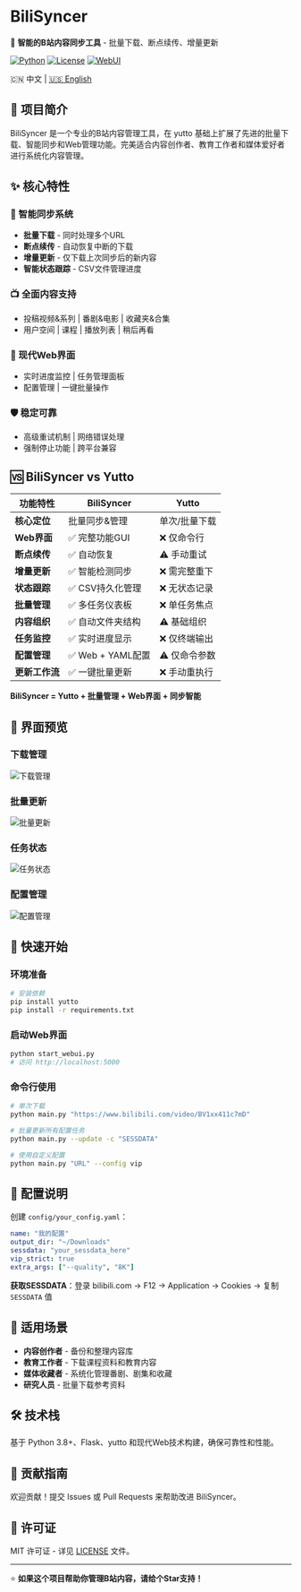 # BiliSyncer

🎯 **智能的B站内容同步工具** - 批量下载、断点续传、增量更新

[![Python](https://img.shields.io/badge/Python-3.8%2B-blue.svg)](https://python.org)
[![License](https://img.shields.io/badge/License-MIT-green.svg)](LICENSE)
[![WebUI](https://img.shields.io/badge/WebUI-Available-brightgreen.svg)](webui)

🇨🇳 中文 | [🇺🇸 English](README.md)

## 🌟 项目简介

BiliSyncer 是一个专业的B站内容管理工具，在 yutto 基础上扩展了先进的批量下载、智能同步和Web管理功能。完美适合内容创作者、教育工作者和媒体爱好者进行系统化内容管理。

## ✨ 核心特性

### 🔄 智能同步系统
- **批量下载** - 同时处理多个URL
- **断点续传** - 自动恢复中断的下载
- **增量更新** - 仅下载上次同步后的新内容
- **智能状态跟踪** - CSV文件管理进度

### 📺 全面内容支持
- 投稿视频&系列 | 番剧&电影 | 收藏夹&合集
- 用户空间 | 课程 | 播放列表 | 稍后再看

### 🎨 现代Web界面
- 实时进度监控 | 任务管理面板
- 配置管理 | 一键批量操作

### 🛡️ 稳定可靠
- 高级重试机制 | 网络错误处理
- 强制停止功能 | 跨平台兼容

## 🆚 BiliSyncer vs Yutto

| 功能特性 | BiliSyncer | Yutto |
|---------|------------|-------|
| **核心定位** | 批量同步&管理 | 单次/批量下载 |
| **Web界面** | ✅ 完整功能GUI | ❌ 仅命令行 |
| **断点续传** | ✅ 自动恢复 | ⚠️ 手动重试 |
| **增量更新** | ✅ 智能检测同步 | ❌ 需完整重下 |
| **状态跟踪** | ✅ CSV持久化管理 | ❌ 无状态记录 |
| **批量管理** | ✅ 多任务仪表板 | ❌ 单任务焦点 |
| **内容组织** | ✅ 自动文件夹结构 | ⚠️ 基础组织 |
| **任务监控** | ✅ 实时进度显示 | ❌ 仅终端输出 |
| **配置管理** | ✅ Web + YAML配置 | ⚠️ 仅命令参数 |
| **更新工作流** | ✅ 一键批量更新 | ❌ 手动重执行 |

**BiliSyncer = Yutto + 批量管理 + Web界面 + 同步智能**

## 📱 界面预览

### 下载管理
![下载管理](pictures/example-1.png)

### 批量更新
![批量更新](pictures/example-2.png)

### 任务状态
![任务状态](pictures/example-3.png)

### 配置管理
![配置管理](pictures/example-4.png)

## 🚀 快速开始

### 环境准备
```bash
# 安装依赖
pip install yutto
pip install -r requirements.txt
```

### 启动Web界面
```bash
python start_webui.py
# 访问 http://localhost:5000
```

### 命令行使用
```bash
# 单次下载
python main.py "https://www.bilibili.com/video/BV1xx411c7mD"

# 批量更新所有配置任务
python main.py --update -c "SESSDATA"

# 使用自定义配置
python main.py "URL" --config vip
```

## 🔧 配置说明

创建 `config/your_config.yaml`：
```yaml
name: "我的配置"
output_dir: "~/Downloads"
sessdata: "your_sessdata_here"
vip_strict: true
extra_args: ["--quality", "8K"]
```

**获取SESSDATA**：登录 bilibili.com → F12 → Application → Cookies → 复制 `SESSDATA` 值

## 🎯 适用场景

- **内容创作者** - 备份和整理内容库
- **教育工作者** - 下载课程资料和教育内容
- **媒体收藏者** - 系统化管理番剧、剧集和收藏
- **研究人员** - 批量下载参考资料

## 🛠️ 技术栈

基于 Python 3.8+、Flask、yutto 和现代Web技术构建，确保可靠性和性能。

## 🤝 贡献指南

欢迎贡献！提交 Issues 或 Pull Requests 来帮助改进 BiliSyncer。

## 📜 许可证

MIT 许可证 - 详见 [LICENSE](LICENSE) 文件。

---

⭐ **如果这个项目帮助你管理B站内容，请给个Star支持！** 
